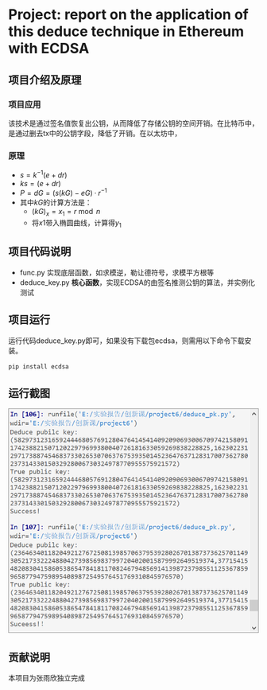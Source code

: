 # Project: report on the application of this deduce technique in Ethereum with ECDSA

## 项目介绍及原理

### 项目应用

该技术是通过签名值恢复出公钥，从而降低了存储公钥的空间开销。在比特币中，是通过删去tx中的公钥字段，降低了开销。在以太坊中，

### 原理

- $s=k^{-1}(e+dr)$
- $ks=(e+dr)$
- $P=dG=(s(kG)-eG)·r^{-1}$
- 其中$kG$的计算方法是：
  - $(k G)_{x}=x_{1}=r \bmod n$
  - 将$x1$带入椭圆曲线，计算得$y_1$

## 项目代码说明

- func.py 实现底层函数，如求模逆，勒让德符号，求模平方根等
- deduce_key.py  **核心函数**，实现ECDSA的由签名推测公钥的算法，并实例化测试

## 项目运行

运行代码deduce_key.py即可，如果没有下载包ecdsa，则需用以下命令下载安装。

```python
pip install ecdsa
```

## 运行截图

![Image text](https://github.com/rainppy/crypto/blob/7234d8779d7cd55db915cb6bfe8979d2fcb7c577/project6/pic/shoot.png)

## 贡献说明

本项目为张雨欣独立完成

